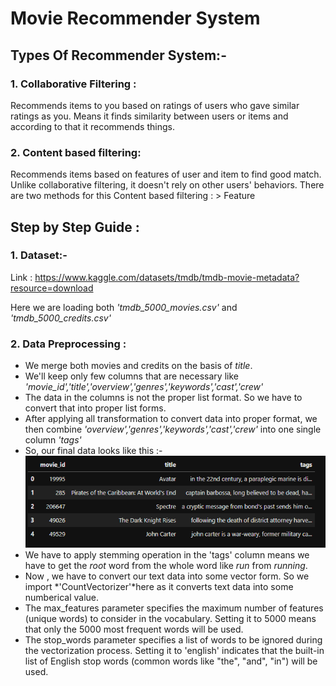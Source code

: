 # Movie Recommender System
## Types Of Recommender System:-

### 1. Collaborative Filtering :
Recommends items to you based on ratings of users who gave similar ratings as you. Means it finds similarity between users or items and according to that it recommends things.

### 2. Content based filtering:
Recommends items based on features of user and item  to find good match. Unlike collaborative filtering, it doesn't rely on other users' behaviors.
There are two methods for this Content based filtering :
    > Feature 








## Step by Step Guide :
 ### 1. Dataset:- 
 Link : https://www.kaggle.com/datasets/tmdb/tmdb-movie-metadata?resource=download
 
 Here we are loading both *'tmdb_5000_movies.csv'* and *'tmdb_5000_credits.csv'*

 ### 2. Data Preprocessing :
 - We merge both movies and credits on the basis of *title*.
 - We'll keep only few columns that are necessary like *'movie_id','title','overview','genres','keywords','cast','crew'*
 - The data in the columns is not the proper list format. So we have to convert that into proper list forms.
 - After applying all transformation to convert data into proper format, we then combine *'overview','genres','keywords','cast','crew'* into one single column *'tags'*
 - So, our final data looks like this :-
   ![](https://github.com/Srishti002/Movie-Recommender-System/blob/main/Screenshot%202024-10-25%20015510.png)
 - We have to apply stemming operation in the 'tags' column means we have to get the *root* word from the whole word like *run* from *running*.
 - Now , we have to convert our text data into some vector form. So we import *'CountVectorizer'*here as it converts text data into some numberical value.
 -  The max_features parameter specifies the maximum number of features (unique words) to consider in the vocabulary. Setting it to 5000 means that only the 5000 most frequent words will be used.
 -  The stop_words parameter specifies a list of words to be ignored during the vectorization process. Setting it to 'english' indicates that the built-in list of English stop words (common words like "the", "and", "in") will be used.

   ![]()
